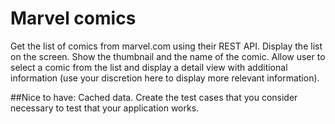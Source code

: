 # Marvel comics

Get the list of comics from marvel.com using their REST API.
Display the list on the screen. Show the thumbnail and the name of the comic.
Allow user to select a comic from the list and display a detail view with additional information (use your discretion here to display more relevant information).

##Nice to have:
Cached data.
Create the test cases that you consider necessary to test that your application works.